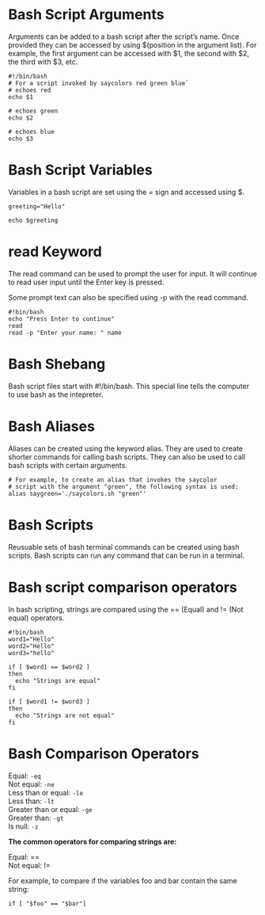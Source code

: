 
# Bash Script Arguments
Arguments can be added to a bash script after the script’s name. 
Once provided they can be accessed by using $(position in the argument list). 
For example, the first argument can be accessed with $1, the second with $2, the third with $3, etc.

```
#!/bin/bash 
# For a script invoked by saycolors red green blue`
# echoes red
echo $1

# echoes green
echo $2

# echoes blue
echo $3
```

# Bash Script Variables
Variables in a bash script are set using the = sign and accessed using $.

```
greeting="Hello"
 
echo $greeting

```

# read Keyword
The read command can be used to prompt the user for input. It will continue to read user input until the Enter key is pressed.

Some prompt text can also be specified using -p with the read command.

```
#!bin/bash
echo "Press Enter to continue"
read 
read -p "Enter your name: " name
```

# Bash Shebang
Bash script files start with #!/bin/bash. 
This special line tells the computer to use bash as the intepreter.

# Bash Aliases
Aliases can be created using the keyword alias. 
They are used to create shorter commands for calling bash scripts. 
They can also be used to call bash scripts with certain arguments.

```
# For example, to create an alias that invokes the saycolor
# script with the argument "green", the following syntax is used:
alias saygreen='./saycolors.sh "green"'
```

# Bash Scripts
Reusuable sets of bash terminal commands can be created using bash scripts. 
Bash scripts can run any command that can be run in a terminal.

# Bash script comparison operators
In bash scripting, strings are compared using the == (Equal) and != (Not equal) operators.

```
#!bin/bash
word1="Hello"
word2="Hello"
word3="hello"
 
if [ $word1 == $word2 ] 
then
  echo "Strings are equal"
fi
 
if [ $word1 != $word3 ]
then
  echo "Strings are not equal"
fi
```

# Bash Comparison Operators
Equal: `-eq`<br>
Not equal: `-ne`<br>
Less than or equal: `-le` <br>
Less than: `-lt` <br>
Greater than or equal: `-ge` <br>
Greater than: `-gt`<br>
Is null: `-z`

**The common operators for comparing strings are:**

Equal: == <br>
Not equal: !=

For example, to compare if the variables foo and bar contain the same string:

`if [ "$foo" == "$bar"]`


